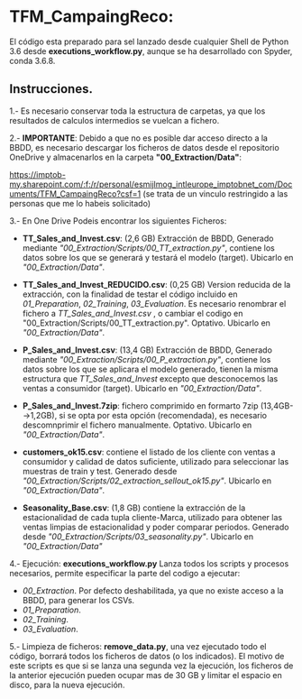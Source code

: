 # TFM_CampaingReco:


El código esta preparado para sel lanzado desde cualquier Shell de Python 3.6 desde  **executions_workflow.py**, aunque se ha desarrollado con Spyder, conda 3.6.8.

## Instrucciones.

1.- Es necesario conservar toda la estructura de carpetas, ya que los resultados de calculos intermedios se vuelcan a fichero.

2.- **IMPORTANTE**:  Debido a que no es posible dar acceso directo a la BBDD, es necesario descargar los ficheros de datos desde el repositorio OneDrive y almacenarlos en la carpeta **"00_Extraction/Data"**: 

https://imptob-my.sharepoint.com/:f:/r/personal/esmijlmog_intleurope_imptobnet_com/Documents/TFM_CampaingReco?csf=1
(se trata de un vinculo restringido a las personas que me lo habeis solicitado)

3.- En One Drive Podeis encontrar los siguientes Ficheros:

* **TT_Sales_and_Invest.csv**: (2,6 GB) Extracción de BBDD, Generado mediante *"00_Extraction/Scripts/00_TT_extraction.py"*, contiene los datos sobre los que se generará y testará el modelo (target). Ubicarlo en *"00_Extraction/Data"*.

* **TT_Sales_and_Invest_REDUCIDO.csv**: (0,25 GB) Version reducida de la extracción, con la finalidad de testar el código incluido en *01_Preparation*, *02_Training*, *03_Evaluation*. Es necesario renombrar el fichero a  *TT_Sales_and_Invest.csv* , o cambiar el codigo en "00_Extraction/Scripts/00_TT_extraction.py". Optativo. Ubicarlo en *"00_Extraction/Data"*.

* **P_Sales_and_Invest.csv**: (13,4 GB) Extracción de BBDD, Generado mediante *"00_Extraction/Scripts/00_P_extraction.py"*, contiene los datos sobre los que se aplicara el modelo generado, tienen la misma estructura que *TT_Sales_and_Invest* excepto que desconocemos las ventas a consumidor (target). Ubicarlo en *"00_Extraction/Data"*.

* **P_Sales_and_Invest.7zip**: fichero comprimido en formarto 7zip (13,4GB-->1,2GB), si se opta por esta opción (recomendada), es necesario descomnprimir el fichero manualmente. Optativo. Ubicarlo en *"00_Extraction/Data"*.

* **customers_ok15.csv**: contiene el listado de los cliente con ventas a consumidor y calidad de datos suficiente, utilizado para seleccionar las muestras de train y test. Generado desde *"00_Extraction/Scripts/02_extraction_sellout_ok15.py"*. Ubicarlo en *"00_Extraction/Data"*.

* **Seasonality_Base.csv**: (1,8 GB) contiene la extracción de la estacionalidad de cada tupla cliente-Marca, utilizado para obtener las ventas limpias de estacionalidad y poder comparar periodos. Generado desde *"00_Extraction/Scripts/03_seasonality.py"*. Ubicarlo en *"00_Extraction/Data"*

4.- Ejecución: **executions_workflow.py** Lanza todos los scripts y procesos necesarios, permite especificar la parte del codigo a ejecutar:

* *00_Extraction*. Por defecto deshabilitada, ya que no existe acceso a la BBDD, para generar los CSVs.
* *01_Preparation*.
* *02_Training*. 
* *03_Evaluation*.

5.- Limpieza de ficheros: **remove_data.py**, una vez ejecutado todo el código, borrará todos los ficheros de datos (o los indicados). El motivo de este scripts es que si se lanza una segunda vez la ejecución, los ficheros de la anterior ejecución pueden ocupar mas de 30 GB y limitar el espacio en disco, para la nueva ejecución.
